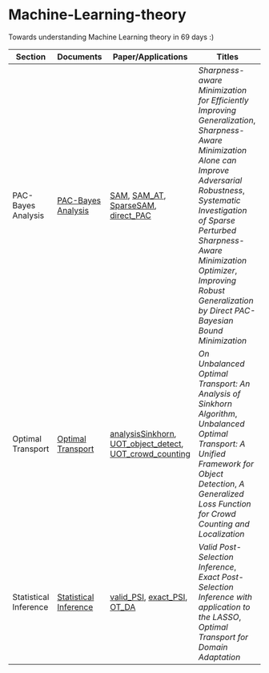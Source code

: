 # Machine-Learning-theory
Towards understanding Machine Learning theory in 69 days :)

| **Section** | **Documents** | **Paper/Applications** | **Titles** |
| ----- | ----- | ----- | ----- |
| PAC-Bayes Analysis | [PAC-Bayes Analysis](https://github.com/nAuTahn/Machine-Learning-theory/tree/main/PAC-Bayes%20Analysis) | [SAM](https://github.com/nAuTahn/Machine-Learning-theory/blob/main/PAC-Bayes%20Analysis/Applications/sharpness_aware_minimization.pdf), [SAM_AT](https://github.com/nAuTahn/Machine-Learning-theory/blob/main/PAC-Bayes%20Analysis/Applications/Sharpness-Aware%20Minimization%20Alone%20can%20Improve%20Adversarial%20Robustness.pdf), [SparseSAM](https://github.com/nAuTahn/Machine-Learning-theory/blob/main/PAC-Bayes%20Analysis/Applications/SparseSAM.pdf), [direct_PAC](https://github.com/nAuTahn/Machine-Learning-theory/blob/main/PAC-Bayes%20Analysis/Applications/CVPR2023_Direct%20PAC-Bayesian%20Bound%20Minimization.pdf) | *Sharpness-aware Minimization for Efficiently Improving Generalization*, *Sharpness-Aware Minimization Alone can Improve Adversarial Robustness*, *Systematic Investigation of Sparse Perturbed Sharpness-Aware Minimization Optimizer*, *Improving Robust Generalization by Direct PAC-Bayesian Bound Minimization* |
| Optimal Transport | [Optimal Transport](https://github.com/nAuTahn/Machine-Learning-theory/tree/main/Optimal%20Transport) | [analysisSinkhorn](https://github.com/nAuTahn/Machine-Learning-theory/blob/main/Optimal%20Transport/Applications/on_unbalanced_optimal_transport_An_Analysis_of_Sinkhorn_Algorithm.pdf), [UOT_object_detect](https://github.com/nAuTahn/Machine-Learning-theory/blob/main/Optimal%20Transport/Applications/unbalanced_optimal_transport_a_unified_framework_for_object_detection.pdf), [UOT_crowd_counting](https://github.com/nAuTahn/Machine-Learning-theory/blob/main/Optimal%20Transport/Applications/Wan_A_Generalized_Loss_Function_for_Crowd_Counting_and_Localization_CVPR_2021_paper.pdf) | *On Unbalanced Optimal Transport: An Analysis of Sinkhorn Algorithm*, *Unbalanced Optimal Transport: A Unified Framework for Object Detection*, *A Generalized Loss Function for Crowd Counting and Localization* |
| Statistical Inference | [Statistical Inference](https://github.com/nAuTahn/Machine-Learning-theory/tree/main/Statistical%20Inference) | [valid_PSI](https://github.com/nAuTahn/Machine-Learning-theory/blob/main/Statistical%20Inference/Applications/euclid.aos.1369836961.pdf), [exact_PSI](https://github.com/nAuTahn/Machine-Learning-theory/blob/main/Statistical%20Inference/Applications/Lee-Sun-Sun-Taylor.pdf), [OT_DA](https://github.com/nAuTahn/Machine-Learning-theory/blob/main/Statistical%20Inference/Applications/courty2016optimal.pdf) | *Valid Post-Selection Inference*, *Exact Post-Selection Inference with application to the LASSO*, *Optimal Transport for Domain Adaptation* |
